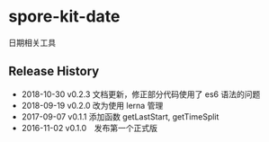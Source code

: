 # spore-kit-date

日期相关工具

## Release History

* 2018-10-30 v0.2.3 文档更新，修正部分代码使用了 es6 语法的问题
* 2018-09-19 v0.2.0 改为使用 lerna 管理
* 2017-09-07 v0.1.1 添加函数 getLastStart, getTimeSplit
* 2016-11-02 v0.1.0 发布第一个正式版
